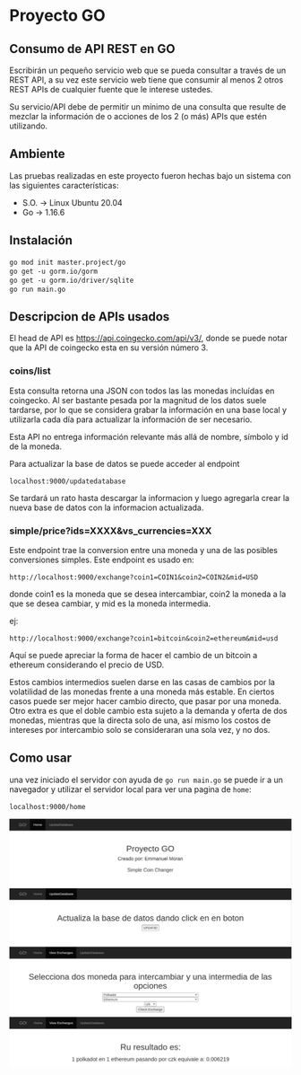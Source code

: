 # Proyecto GO

## Consumo de API REST en GO

Escribirán un pequeño servicio web que se pueda consultar a través de un REST API, a su vez este servicio web tiene que consumir al menos 2 otros REST APIs de cualquier fuente que le interese ustedes.

Su servicio/API debe de permitir un mínimo de una consulta que resulte de mezclar la información de o acciones de los 2 (o más) APIs que estén utilizando.



## Ambiente 

Las pruebas realizadas en este proyecto fueron hechas bajo un sistema con las siguientes características:


- S.O. -> Linux Ubuntu 20.04
- Go -> 1.16.6


## Instalación

```
go mod init master.project/go
go get -u gorm.io/gorm
go get -u gorm.io/driver/sqlite
go run main.go
```

## 


## Descripcion de APIs usados

El head de API es https://api.coingecko.com/api/v3/, donde se puede notar que la API de coingecko esta en su versión número 3.


### coins/list

Esta consulta retorna una JSON con todos las las monedas incluídas en coingecko. Al ser bastante pesada por la magnitud de los datos suele tardarse, por lo que se considera grabar la información en una base local y utilizarla cada día para actualizar la información de ser necesario.

Esta API no entrega información relevante más allá de nombre, símbolo y id de la moneda.

Para actualizar la base de datos se puede acceder al endpoint

```
localhost:9000/updatedatabase
```

Se tardará un rato hasta descargar la informacion y luego agregarla crear la nueva base de datos con la informacion actualizada.

### simple/price?ids=XXXX&vs_currencies=XXX

Este endpoint trae la conversion entre una moneda y una de las posibles conversiones simples. Este endpoint es usado en:

```
http://localhost:9000/exchange?coin1=COIN1&coin2=COIN2&mid=USD
```

donde coin1 es la moneda que se desea intercambiar, coin2 la moneda a la que se desea cambiar, y mid es
la moneda intermedia.

ej:

```
http://localhost:9000/exchange?coin1=bitcoin&coin2=ethereum&mid=usd
```

Aquí se puede apreciar la forma de hacer el cambio de un bitcoin a ethereum considerando el precio de USD.

Estos cambios intermedios suelen darse en las casas de cambios por la volatilidad de las monedas frente a una moneda más estable. En ciertos casos puede ser mejor hacer cambio directo, que pasar por una moneda. Otro extra es que el doble cambio esta sujeto a la demanda y oferta de dos monedas, mientras que la directa solo de una, así mismo los costos de intereses por intercambio solo se consideraran una sola vez, y no dos.


## Como usar

una vez iniciado el servidor con ayuda de `go run main.go` se puede ir a un navegador y utilizar el servidor local para ver una pagina de `home`:

```
localhost:9000/home
```

![image1.png](images/home.png)
![image2.png](images/update.png)
![image3.png](images/exchange.png)
![image4.png](images/exchangeFunc.png)
